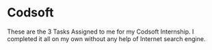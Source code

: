 # Codsoft

These are the 3 Tasks Assigned to me for my Codsoft Internship.
I completed it all on my own without any help of Internet search engine.
